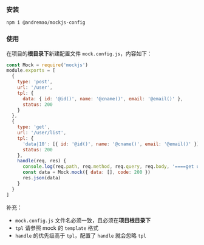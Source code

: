 ### 安装

`npm i @andremao/mockjs-config`

### 使用

在项目的**根目录下**新建配置文件 `mock.config.js`，内容如下：

```javascript
const Mock = require('mockjs')
module.exports = [
  {
    type: 'post',
    url: '/user',
    tpl: {
      data: { id: '@id()', name: '@cname()', email: '@email()' },
      status: 200
    }
  },
  {
    type: 'get',
    url: '/user/list',
    tpl: {
      'data|10': [{ id: '@id()', name: '@cname()', email: '@email()' }],
      status: 200
    },
    handle(req, res) {
      console.log(req.path, req.method, req.query, req.body, '====get user====')
      const data = Mock.mock({ data: [], code: 200 })
      res.json(data)
    }
  }
]
```

补充：

- `mock.config.js` 文件名必须一致，且必须在**项目根目录下**
- `tpl` 请参照 mock 的 `template` 格式
- `handle` 的优先级高于 `tpl`，配置了 `handle` 就会忽略 `tpl`
